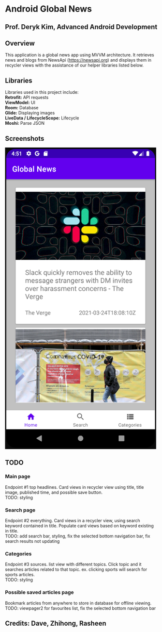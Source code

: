 # Android Global News
## Prof. Deryk Kim, Advanced Android Development

## Overview
This application is a global news app using MVVM architecture. It retrieves news and blogs from NewsApi (https://newsapi.org)
and displays them in recycler views with the assistance of our helper libraries listed below.

## Libraries
Libraries used in this project include:  
**Retrofit:** API requests  
**ViewModel:** UI  
**Room:** Database  
**Glide:** Displaying images  
**LiveData / LifecycleScope:** Lifecycle  
**Moshi:** Parse JSON  

## Screenshots
![](./screenshots/global_news_beta.PNG)

## TODO

### Main page
Endpoint #1 top headlines. Card views in recycler view using title, title image,
published time, and possible save button.  
TODO: styling

### Search page
Endpoint #2 everything. Card views in a recycler view, using search keyword contained in title. Populate card views based on keyword existing in title.  
TODO: add search bar, styling, fix the selected bottom navigation bar, fix search results not updating

### Categories
Endpoint #3 sources. list view with different topics. Click topic and it searches articles related to that topic. ex. clicking sports will search for sports articles.  
TODO: styling

### Possible saved articles page
Bookmark articles from anywhere to store in database for offline
viewing.  
TODO: viewpager2 for favourites list, fix the selected bottom navigation bar

## Credits: Dave, Zhihong, Rasheen
